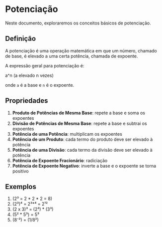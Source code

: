 # Potenciação

Neste documento, exploraremos os conceitos básicos de potenciação.

## Definição

A potenciação é uma operação matemática em que um número, chamado de base, é elevado a uma certa potência, chamada de expoente.

A expressão geral para potenciação é:

a^n (a elevado n vezes)

onde `a` é a base e `n` é o expoente.

## Propriedades

1. **Produto de Potências de Mesma Base**: repete a base e soma os expoentes
2. **Divisão de Potências de Mesma Base**: repete a base e subtrai os expoentes
3. **Potência de uma Potência**: multiplicam os expoentes
4. **Potência de um Produto**: cada termo do produto deve ser elevado à potência
5. **Potência de uma Divisão**: cada termo da divisão deve ser elevado à potência
6. **Potência de Expoente Fracionário**: radiciação
7. **Potência de Expoente Negativo**: inverte a base e o expoente se torna positivo

## Exemplos

1. (2³ = 2 * 2 * 2 = 8)
2. (2³)⁴ = 2³*⁴ = 2¹²
3. (2 x 3)³ = (2³) * (3³)
4. (5² * 5³) = 5⁵
5. (8⁻²) = (1/8²)
